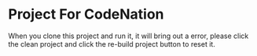 # Project For CodeNation
When you clone this project and run it, it will bring out a error, please click the clean project and click the re-build project button to reset it.
